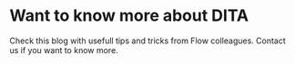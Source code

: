 # Want to know more about DITA

Check this blog with usefull tips and tricks from Flow colleagues.
Contact us if you want to know more.



